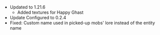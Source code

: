 - Updated to 1.21.6
    - Added textures for Happy Ghast
- Update Configured to 0.2.4
- Fixed: Custom name used in picked-up mobs' lore instead of the entity name